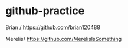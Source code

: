 # github-practice
Brian / https://github.com/brian120488

Merelis/ https://github.com/MerelisIsSomething
